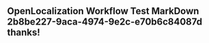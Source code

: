<properties
ms.topic="hero-topic"
ms.test1="hero-topic"
ms.test2="test"/>

## OpenLocalization Workflow Test MarkDown 2b8be227-9aca-4974-9e2c-e70b6c84087d thanks!
